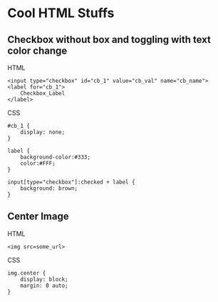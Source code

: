 # Cool HTML Stuffs

## Checkbox without box and toggling with text color change

HTML
```
<input type="checkbox" id="cb_1" value="cb_val" name="cb_name">
<label for="cb_1">
    Checkbox_Label
</label>
```

CSS
```
#cb_1 {
	display: none;
}

label {
	background-color:#333; 
	color:#FFF; 
}

input[type="checkbox"]:checked + label {
    background: brown;
}
```

## Center Image
HTML
```
<img src=some_url>
```

CSS
```
img.center {
    display: block;
    margin: 0 auto;
}
```
